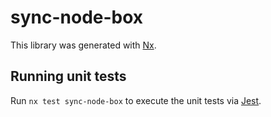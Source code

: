 # sync-node-box

This library was generated with [Nx](https://nx.dev).

## Running unit tests

Run `nx test sync-node-box` to execute the unit tests via [Jest](https://jestjs.io).
